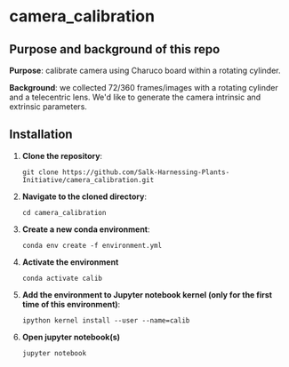 # camera_calibration

## Purpose and background of this repo
**Purpose**: calibrate camera using Charuco board within a rotating cylinder.

**Background**: we collected 72/360 frames/images with a rotating cylinder and a 
telecentric lens. We'd like to generate the camera intrinsic and extrinsic parameters.


## Installation

1. **Clone the repository**:  
   ```
   git clone https://github.com/Salk-Harnessing-Plants-Initiative/camera_calibration.git
   ```
2. **Navigate to the cloned directory**:  
   
   ```
   cd camera_calibration
   ```
3. **Create a new conda environment**:
   ```
   conda env create -f environment.yml
   ```
4. **Activate the environment**
   ```
   conda activate calib
   ```
5. **Add the environment to Jupyter notebook kernel (only for the first time of this environment)**:
   ```
   ipython kernel install --user --name=calib
   ```
6. **Open jupyter notebook(s)**
   ```
   jupyter notebook
   ```
